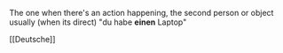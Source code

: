 
The one when there's an action happening, the second person or object usually (when its direct)
"du habe **einen** Laptop"

[[Deutsche]]